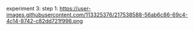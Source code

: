 experiment 3:
step 1:
https://user-images.githubusercontent.com/113325376/217538588-56ab6c86-69c4-4c14-8742-c82dd721f998.png
